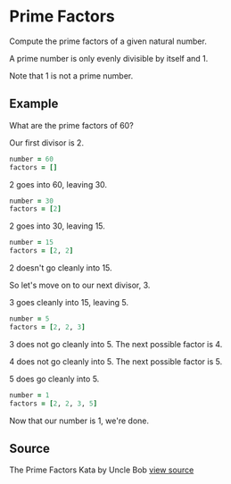 # Prime Factors

Compute the prime factors of a given natural number.

A prime number is only evenly divisible by itself and 1.

Note that 1 is not a prime number.

## Example

What are the prime factors of 60?

Our first divisor is 2.

```ruby
number = 60
factors = []
```

2 goes into 60, leaving 30.

```ruby
number = 30
factors = [2]
```

2 goes into 30, leaving 15.

```ruby
number = 15
factors = [2, 2]
```

2 doesn't go cleanly into 15.

So let's move on to our next divisor, 3.

3 goes cleanly into 15, leaving 5.

```ruby
number = 5
factors = [2, 2, 3]
```

3 does not go cleanly into 5. The next possible factor is 4.

4 does not go cleanly into 5. The next possible factor is 5.

5 does go cleanly into 5.

```ruby
number = 1
factors = [2, 2, 3, 5]
```

Now that our number is 1, we're done.


## Source

The Prime Factors Kata by Uncle Bob [view source](http://butunclebob.com/ArticleS.UncleBob.ThePrimeFactorsKata)
